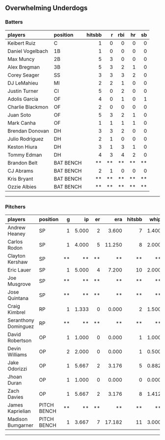 ## Overwhelming Underdogs

### Batters

 
|players          |position  | hitsbb|  r| rbi| hr| sb| 
|:----------------|:---------|------:|--:|---:|--:|--:| 
|Keibert Ruiz     |C         |      1|  0|   0|  0|  0| 
|Daniel Vogelbach |1B        |      1|  0|   0|  0|  0| 
|Max Muncy        |2B        |      5|  3|   0|  0|  0| 
|Alex Bregman     |3B        |      5|  3|   2|  1|  0| 
|Corey Seager     |SS        |      3|  3|   3|  2|  0| 
|DJ LeMahieu      |MI        |      2|  2|   1|  0|  0| 
|Justin Turner    |CI        |      5|  0|   2|  0|  0| 
|Adolis Garcia    |OF        |      4|  0|   1|  0|  1| 
|Charlie Blackmon |OF        |      2|  0|   0|  0|  0| 
|Juan Soto        |OF        |      5|  3|   2|  1|  0| 
|Mark Canha       |OF        |      1|  1|   1|  1|  0| 
|Brendan Donovan  |DH        |      3|  3|   2|  0|  0| 
|Julio Rodriguez  |DH        |      2|  1|   0|  0|  0| 
|Keston Hiura     |DH        |      3|  1|   3|  1|  0| 
|Tommy Edman      |DH        |      4|  3|   4|  2|  0| 
|Brandon Belt     |BAT BENCH |     **| **|  **| **| **| 
|CJ Abrams        |BAT BENCH |      2|  1|   0|  0|  0| 
|Kris Bryant      |BAT BENCH |     **| **|  **| **| **| 
|Ozzie Albies     |BAT BENCH |     **| **|  **| **| **| 

* * *

### Pitchers

 
|players              |position    |  g|    ip| er|    era| hitsbb|  whip| so|  w| sv| 
|:--------------------|:-----------|--:|-----:|--:|------:|------:|-----:|--:|--:|--:| 
|Andrew Heaney        |SP          |  1| 5.000|  2|  3.600|      7| 1.400|  8|  0|  0| 
|Carlos Rodon         |SP          |  1| 4.000|  5| 11.250|      8| 2.000|  2|  0|  0| 
|Clayton Kershaw      |SP          | **|    **| **|     **|     **|    **| **| **| **| 
|Eric Lauer           |SP          |  1| 5.000|  4|  7.200|     10| 2.000|  4|  1|  0| 
|Joe Musgrove         |SP          | **|    **| **|     **|     **|    **| **| **| **| 
|Jose Quintana        |SP          | **|    **| **|     **|     **|    **| **| **| **| 
|Craig Kimbrel        |RP          |  1| 1.333|  0|  0.000|      2| 1.500|  2|  1|  0| 
|Seranthony Dominguez |RP          | **|    **| **|     **|     **|    **| **| **| **| 
|David Robertson      |OP          |  1| 1.000|  0|  0.000|      1| 1.000|  0|  0|  0| 
|Devin Williams       |OP          |  2| 2.000|  0|  0.000|      1| 0.500|  3|  1|  1| 
|Jake Odorizzi        |OP          |  1| 5.667|  2|  3.176|      5| 0.882|  4|  0|  0| 
|Jhoan Duran          |OP          |  1| 1.000|  0|  0.000|      0| 0.000|  2|  0|  0| 
|Zach Davies          |OP          |  1| 5.667|  2|  3.176|      8| 1.412|  5|  0|  0| 
|James Kaprielian     |PITCH BENCH | **|    **| **|     **|     **|    **| **| **| **| 
|Madison Bumgarner    |PITCH BENCH |  1| 3.667|  7| 17.182|     11| 3.000|  2|  0|  0| 


* * *


